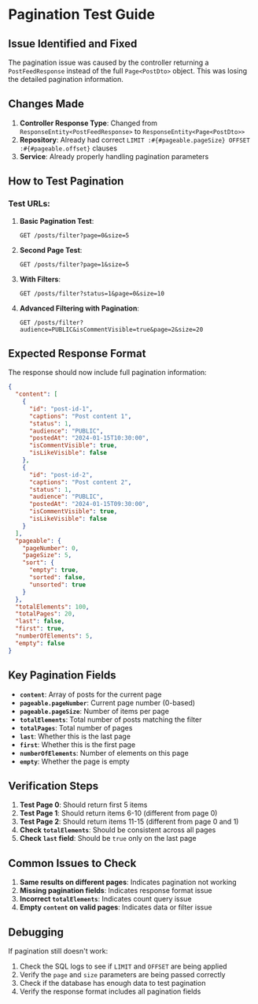 # Pagination Test Guide

## Issue Identified and Fixed

The pagination issue was caused by the controller returning a `PostFeedResponse` instead of the full `Page<PostDto>` object. This was losing the detailed pagination information.

## Changes Made

1. **Controller Response Type**: Changed from `ResponseEntity<PostFeedResponse>` to `ResponseEntity<Page<PostDto>>`
2. **Repository**: Already had correct `LIMIT :#{#pageable.pageSize} OFFSET :#{#pageable.offset}` clauses
3. **Service**: Already properly handling pagination parameters

## How to Test Pagination

### Test URLs:

1. **Basic Pagination Test**:

   ```
   GET /posts/filter?page=0&size=5
   ```

2. **Second Page Test**:

   ```
   GET /posts/filter?page=1&size=5
   ```

3. **With Filters**:

   ```
   GET /posts/filter?status=1&page=0&size=10
   ```

4. **Advanced Filtering with Pagination**:
   ```
   GET /posts/filter?audience=PUBLIC&isCommentVisible=true&page=2&size=20
   ```

## Expected Response Format

The response should now include full pagination information:

```json
{
  "content": [
    {
      "id": "post-id-1",
      "captions": "Post content 1",
      "status": 1,
      "audience": "PUBLIC",
      "postedAt": "2024-01-15T10:30:00",
      "isCommentVisible": true,
      "isLikeVisible": false
    },
    {
      "id": "post-id-2",
      "captions": "Post content 2",
      "status": 1,
      "audience": "PUBLIC",
      "postedAt": "2024-01-15T09:30:00",
      "isCommentVisible": true,
      "isLikeVisible": false
    }
  ],
  "pageable": {
    "pageNumber": 0,
    "pageSize": 5,
    "sort": {
      "empty": true,
      "sorted": false,
      "unsorted": true
    }
  },
  "totalElements": 100,
  "totalPages": 20,
  "last": false,
  "first": true,
  "numberOfElements": 5,
  "empty": false
}
```

## Key Pagination Fields

- **`content`**: Array of posts for the current page
- **`pageable.pageNumber`**: Current page number (0-based)
- **`pageable.pageSize`**: Number of items per page
- **`totalElements`**: Total number of posts matching the filter
- **`totalPages`**: Total number of pages
- **`last`**: Whether this is the last page
- **`first`**: Whether this is the first page
- **`numberOfElements`**: Number of elements on this page
- **`empty`**: Whether the page is empty

## Verification Steps

1. **Test Page 0**: Should return first 5 items
2. **Test Page 1**: Should return items 6-10 (different from page 0)
3. **Test Page 2**: Should return items 11-15 (different from page 0 and 1)
4. **Check `totalElements`**: Should be consistent across all pages
5. **Check `last` field**: Should be `true` only on the last page

## Common Issues to Check

1. **Same results on different pages**: Indicates pagination not working
2. **Missing pagination fields**: Indicates response format issue
3. **Incorrect `totalElements`**: Indicates count query issue
4. **Empty `content` on valid pages**: Indicates data or filter issue

## Debugging

If pagination still doesn't work:

1. Check the SQL logs to see if `LIMIT` and `OFFSET` are being applied
2. Verify the `page` and `size` parameters are being passed correctly
3. Check if the database has enough data to test pagination
4. Verify the response format includes all pagination fields
